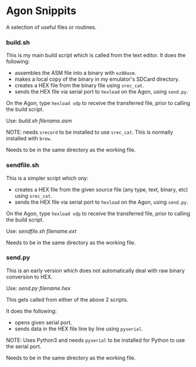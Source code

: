 # Agon Snippits

A selection of useful files or routines.

### build.sh
This is my main build script which is called from the text editor. It does the following:
- assembles the ASM file into a binary with `ez80asm`.
- makes a local copy of the binary in my emulator's SDCard directory.
- creates a HEX file from the binary file using `srec_cat`.
- sends the HEX file via serial port to `hexload` on the Agon, using `send.py`.

On the Agon, type `hexload vdp` to receive the transferred file, prior to calling the build script.

Use: _build.sh filename.asm_

NOTE: needs `srecord` to be installed to use `srec_cat`. This is normally installed with `brew`.

Needs to be in the same directory as the working file.


### sendfile.sh
This is a simpler script which ony:
- creates a HEX file from the given source file (any type, text, binary, etc) using `srec_cat`.
- sends the HEX file via serial port to `hexload` on the Agon, using `send.py`.

On the Agon, type `hexload vdp` to receive the transferred file, prior to calling the build script.

Use: _sendfile.sh filename.ext_

Needs to be in the same directory as the working file.

### send.py
This is an early version which does not automatically deal with raw binary conversion to HEX.

Use: _send.py filename.hex_

This gets called from either of the above 2 scripts.

It does the following:
- opens given serial port.
- sends data in the HEX file line by line using `pyserial`.

NOTE: Uses Python3 and needs `pyserial` to be installed for Python to use the serial port.

Needs to be in the same directory as the working file.
